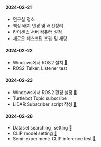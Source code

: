 
#### 2024-02-21
- 연구실 청소
- 책상 배치 변경 및 배선정리
- 라이센스 서버 컴퓨터 설정
- 새로운 데스크탑 조립 및 세팅

#### 2024-02-22
- Windows에서 ROS2 설치 [🔗](/log/240222.md)
- ROS2 Talker, Listener test

#### 2024-02-23
- Windows에서 ROS2 환경 설정 [🔗](log/240223.md)
- Turtlebot Topic subscribe
- LiDAR Subscriber script 작성 [🔗](log/240223_1.md)

#### 2024-02-26
- Dataset searching, setting [🔗](log/240226.md)
- CLIP model setting [🔗](log/240226.md)
- Semi-experiment: CLIP inference test [🔗](log/240226.md)

####